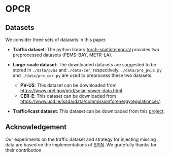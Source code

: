 # OPCR

## Datasets

We consider three sets of datasets in this paper.
- **Traffic dataset**: The python library [torch-spatiotemporal](https://torch-spatiotemporal.readthedocs.io/en/latest/) provides two preprocessed datasets (PEMS-BAY, METR-LA).

- **Large-scale dataset**: The downloaded datasets are suggested to be stored in `./data/pvus` and `./data/cer`, respectively. `./data/pre_pvus.py` and `./data/pre_cer.py` are used to preprocess these two datasets.
    - **PV-US**: This dataset can be downloaded from https://www.nrel.gov/grid/solar-power-data.html.
    - **CER-E**: This dataset can be downloaded from https://www.ucd.ie/issda/data/commissionforenergyregulationcer/.

- **Traffic4cast dataset**: This dataset can be downloaded from this [project](https://github.com/iarai/NeurIPS2022-traffic4cast). 

## Acknowledgement
Our experiments on the traffic dataset and strategy for injecting missing data are based on the implementations of [SPIN](https://github.com/Graph-Machine-Learning-Group/spin/tree/main?tab=readme-ov-file). 
We gratefully thanks for their contribution.
